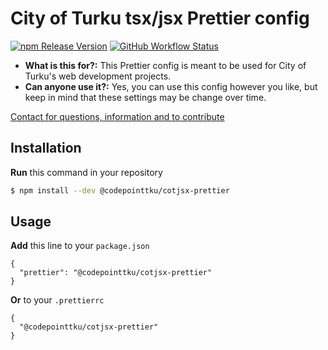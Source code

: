 # City of Turku tsx/jsx Prettier config

[![npm Release Version](https://img.shields.io/github/v/release/codepointtku/jsx-prettier?logo=npm&style=for-the-badge&labelColor=333333)](https://github.com/codepointtku/jsx-prettier/releases)
[![GitHub Workflow Status](https://img.shields.io/github/workflow/status/codepointtku/jsx-prettier/NPM%20Package%20Creation?logo=githubactions&logoColor=cyan&style=for-the-badge&labelColor=333333)](https://github.com/codepointtku/jsx-prettier/actions/workflows/npm-publish.yml)

* **What is this for?:** This Prettier config is meant to be used for City of Turku's web development projects.
* **Can anyone use it?:** Yes, you can use this config however you like, but keep in mind that these settings may be change over time.

[Contact for questions, information and to contribute](mailto:juuso.laakso@turku.fi)

## Installation
**Run** this command in your repository
```bash
$ npm install --dev @codepointtku/cotjsx-prettier
```

## Usage
**Add** this line to your `package.json`
```jsonc
{
  "prettier": "@codepointtku/cotjsx-prettier"
}
```
**Or** to your `.prettierrc`
```jsonc
{
  "@codepointtku/cotjsx-prettier"
}
```
